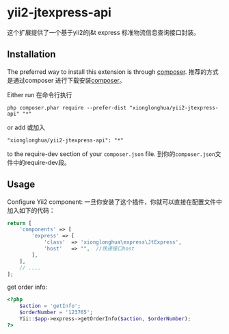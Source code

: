 # yii2-jtexpress-api
这个扩展提供了一个基于yii2的j&amp;t express 标准物流信息查询接口封装。

Installation
------------

The preferred way to install this extension is through [composer](http://getcomposer.org/download/).
推荐的方式是通过composer 进行下载安装[composer](http://getcomposer.org/download/)。

Either run
在命令行执行
```
php composer.phar require --prefer-dist "xionglonghua/yii2-jtexpress-api" "*"
```

or add
或加入

```
"xionglonghua/yii2-jtexpress-api": "*"
```

to the require-dev section of your `composer.json` file.
到你的`composer.json`文件中的require-dev段。

Usage
-----
Configure Yii2 component:
一旦你安装了这个插件，你就可以直接在配置文件中加入如下的代码：

```php
return [
    'components' => [
        'express' => [
            'class'  => 'xionglonghua\express\JtExpress',
            'host'   => "",  //快递接口host
        ],
    ],
    // ....
];
```

get order info:

```php
<?php
    $action = 'getInfo';
    $orderNumber = '123765';
    Yii::$app->express->getOrderInfo($action, $orderNumber);
?>
```